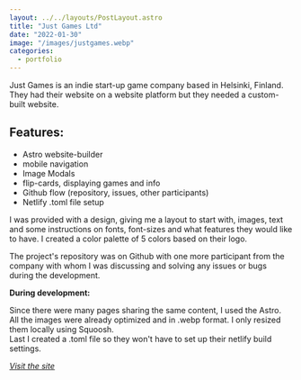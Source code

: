 ```yaml
---
layout: ../../layouts/PostLayout.astro
title: "Just Games Ltd"
date: "2022-01-30"
image: "/images/justgames.webp"
categories:
  - portfolio
---
```


Just Games is an indie start-up game company based in Helsinki, Finland. They had their website on a website platform but they needed a custom-built website. 

## Features:
- Astro website-builder
- mobile navigation
- Image Modals
- flip-cards, displaying games and info 
- Github flow (repository, issues, other participants)
- Netlify .toml file setup

I was provided with a design, giving me a layout to start with, images, text and some instructions on fonts, font-sizes and what features they would like to have. I created a color palette of 5 colors based on their logo.

The project's repository was on Github with one more participant from the company with whom I was discussing and solving any issues or bugs during the development.

**During development:**

Since there were many pages sharing the same content, I used the Astro. <br> 
All the images were already optimized and in .webp format. I only resized them locally using Squoosh. <br> 
Last I created a .toml file so they won't have to set up their netlify build settings.   

<ins>*[Visit the site](https://www.justgames.fi)*</ins>